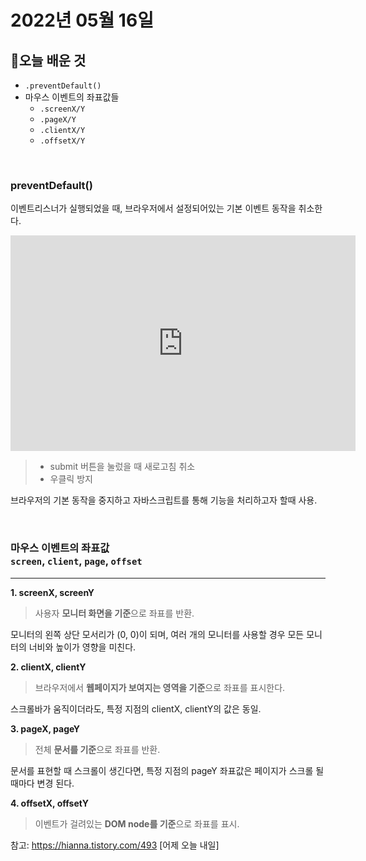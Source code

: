 # 2022년 05월 16일

## 📝오늘 배운 것

- `.preventDefault()`
- 마우스 이벤트의 좌표값들
  - `.screenX/Y`
  - `.pageX/Y`
  - `.clientX/Y`
  - `.offsetX/Y`

<br>

### preventDefault()

이벤트리스너가 실행되었을 때, 브라우저에서 설정되어있는 기본 이벤트 동작을 취소한다.

<iframe
  src="https://carbon.now.sh/embed?bg=rgba%28255%2C255%2C255%2C0%29&t=zenburn&wt=bw&l=auto&width=680&ds=true&dsyoff=12px&dsblur=14px&wc=true&wa=true&pv=56px&ph=56px&ln=false&fl=1&fm=Hack&fs=14px&lh=152%25&si=false&es=2x&wm=false&code=%253C%21--%2520submit%2520%25EC%259D%2598%2520%25EA%25B8%25B0%25EB%25B3%25B8%2520%25EB%258F%2599%25EC%259E%2591%25EC%259D%2584%2520%25EC%25A4%2591%25EC%25A7%2580%2520--%253E%250A%250Aconst%2520submit%2520%253D%2520document.querySelector%28%27.submit%27%29%253B%250A%250Asubmit.addEventListener%28%27click%27%252C%2520%28event%29%2520%253D%253E%2520%257B%250A%2520%2520%2520%2520console.log%28%27clicked%27%29%253B%250A%2520%2520%2520%2520event.preventDefault%28%29%253B%250A%257D%29"
  style="width: 552px; height: 345px; border:0; transform: scale(1); overflow:hidden;"
  sandbox="allow-scripts allow-same-origin">
</iframe>

> - submit 버튼을 눌렀을 때 새로고침 취소
> - 우클릭 방지

브라우저의 기본 동작을 중지하고 자바스크립트를 통해 기능을 처리하고자 할때 사용.

<br>

### 마우스 이벤트의 좌표값 <br> `screen`, `client`, `page`, `offset`

---

**1. screenX, screenY**

> 사용자 **모니터 화면을 기준**으로 좌표를 반환.

모니터의 왼쪽 상단 모서리가 (0, 0)이 되며, 여러 개의 모니터를 사용할 경우 모든 모니터의 너비와 높이가 영향을 미친다.

**2. clientX, clientY**

> 브라우저에서 **웹페이지가 보여지는 영역을 기준**으로 좌표를 표시한다.

스크롤바가 움직이더라도, 특정 지점의 clientX, clientY의 값은 동일.

**3. pageX, pageY**

> 전체 **문서를 기준**으로 좌표를 반환.

문서를 표현할 때 스크롤이 생긴다면, 특정 지점의 pageY 좌표값은 페이지가 스크롤 될때마다 변경 된다.

**4. offsetX, offsetY**

> 이벤트가 걸려있는 **DOM node를 기준**으로 좌표를 표시.

참고: https://hianna.tistory.com/493 [어제 오늘 내일]
